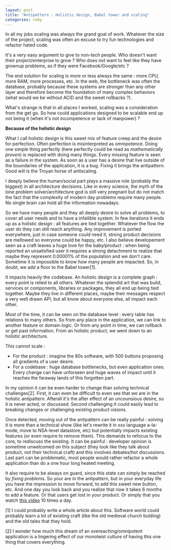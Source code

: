```yaml
---
layout: post
title: "Antipattern : Holistic design, Babel tower and scaling"
categories: ruby
---
```


In all my jobs scaling was always the grand goal of work. Whatever the size of the project, scaling was often an excuse to try fun technologies and refactor hated code.

It's a very easy argument to give to non-tech people.
Who doesn't want their project/enterprise to grow ?
Who does not want to feel like they have grownup problems, as if they were Facebook/Google/etc ?

The end solution for scaling is more or less always the same : more CPU, more RAM, more processes, etc.
In the web, the bottleneck was often the database, probably because these systems are stronger than any other layer and therefore become the foundation of many complex behaviors (what would we be without ACID and the sweet rollbacks ?).

What's strange is that in all places I worked, scaling was a consideration from the get go. So how could applications designed to be scalable end up not being it (when it's not incompetence or lack of manpower) ?

**Because of the holistic design**

What I call holistic design is this sweet mix of feature creep and the desire for perfection. Often perfection is misinterpreted as omnipotence. Doing one simple thing perfectly (here perfectly could be read as *mathematically proven*) is replaced with doing many things. Every missing feature is seen as a failure in the system. As soon as a user has a desire that live outside of the boundaries of the application, it is a bug. Fixing it brings the antipattern. Good will is the Troyan horse of antiscaling.

I deeply believe the human/social part plays a massive role (probably the biggest) in all architecture decisions. Like in every science, the myth of the lone problem solver/architecture god is still very pregnant but do not match the fact that the complexity of modern day problems require many people. No single brain can hold all the information nowadays.

So we have many people and they all deeply desire to solve all problems, to cover all user needs and to have a infailible system. In few iterations it ends up as a holistic design : all features are tied together. Whatever the flow the user do they can still reach anything. Any improvement is ported everywhere, just in case someone could need it, strong product decisions are mellowed so everyone could be happy, etc. I also believe developement seen as a craft leaves a huge love for the baby/product : when being reported an unsatisfied user it requires a strong detachment to realize that maybe they represent 0.00001% of the population and we don't care. Sometime it is impossible to know how many people are impacted. So, in doubt, we add a floor to the Babel tower[1].

It impacts heavily the codebase. An holistic design is a complete graph : every point is relied to all others. Whatever the splendid art that was build, services or components, libraries or packages, they all end up being tied together. Maybe they live in different places, maybe their messages respect a very well drawn API, but all know about everyone else, all impact each other.

Most of the time, it can be seen on the database level : every table has relations to many others. So from any place in the application, we can link to another feature or domain logic. Or from any point in time, we can rollback or get past information. From an holistic product, we went down to an holistic architecture.

This cannot scale :
- For the product  : imagine the 80s software, with 500 buttons proposing all gradients of a user desire.
- For a codebase : huge database bottlenecks, but even application ones. Every change can have unforseen and huge waves of impact until it reaches the faraway lands of this forgotten part.

In my opinion it can be even harder to change than solving technical challenges[2]. First, it can even be difficult to even see that we are in the holistic antipattern. Afterall it's the after effect of an uncounsious desire, so it is never acted, or discussed. Second challenging it could easily lead to breaking changes or challenging existing product visions.

Once detected, moving out of the antipattern can be really painful : solving it is more than a technical show (like let's rewrite it in xxx language a-la-mode, move to NSA-level datastore, etc) but potentially impacts existing features (or even require to remove them). This demands to refocus to the core, to rediscuss the existing. It can be painful : developer opinion is sometime unwelcomed on this subject (they look like they talk about product, not their technical craft) and this involves debates/hot discussions. Last part can be problematic, most people would rather refactor a whole application than do a one hour long heated meeting.

It also require to be always on guard, since this state can simply be reached by *fixing problems*. So your are in the antipattern, but in your everyday life you have the impression to move forward, to add this sweet new button, etc. And one day you look back and you realize that now it takes 6 months to add a feature. Or that users get lost in your product. Or simply that you watch [this video](https://www.youtube.com/watch?v=y8OnoxKotPQ) 10 times a day.

[1] I could probably write a whole article about this. Software world could probably learn a lot of existing craft (like the old medieval church bulding) and the old tales that they hold.

[2] I wonder how much this dream of an overeaching/omnipotent application is a lingering effect of our monoteist culture of having this one thing that covers everything.
